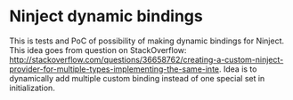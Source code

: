 # Ninject dynamic bindings
This is tests and PoC of possibility of making dynamic bindings for Ninject. This idea goes from question on StackOverflow: http://stackoverflow.com/questions/36658762/creating-a-custom-ninject-provider-for-multiple-types-implementing-the-same-inte.
Idea is to dynamically add multiple custom binding instead of one special set in initialization.